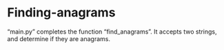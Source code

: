# Finding-anagrams
“main.py” completes the function “find_anagrams”. It accepts two strings, and determine if they are anagrams. 
